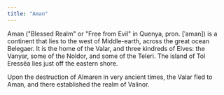 ```yaml
---
title: "Aman"
---
```


Aman ("Blessed Realm" or "Free from Evil" in Quenya, pron. \[ˈaman\]) is
a continent that lies to the west of Middle-earth, across the great
ocean Belegaer. It is the home of the Valar, and three kindreds of
Elves: the Vanyar, some of the Noldor, and some of the Teleri. The
island of Tol Eressëa lies just off the eastern shore.

Upon the destruction of Almaren in very ancient times, the Valar fled to
Aman, and there established the realm of Valinor.